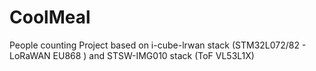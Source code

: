 # CoolMeal
People counting Project based on i-cube-lrwan stack (STM32L072/82 - LoRaWAN EU868 ) and STSW-IMG010 stack (ToF VL53L1X) 
